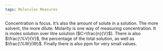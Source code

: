 ```yaml
---
tags: Molecules Measures 
---
```


Concentration is focus. It’s also the amount of solute in a solution. The more solvent, the more dilute. Molarity is one way of measuring concentration. It is moles solution over litre solution ($C=\frac{n}{V}$). There is also $\frac{\%V}{V}$, the percentage of the total solution, as well as $\frac{\%W}{W}$. Finally there is also ppm for very small values.